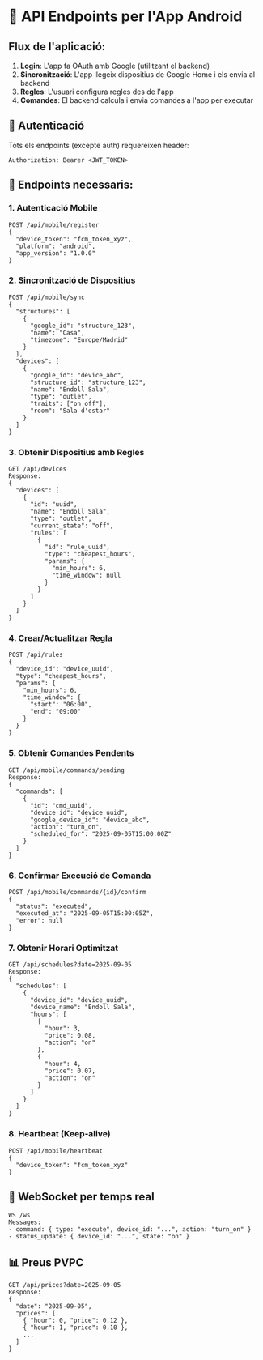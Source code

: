 # 📱 API Endpoints per l'App Android

## Flux de l'aplicació:
1. **Login**: L'app fa OAuth amb Google (utilitzant el backend)
2. **Sincronització**: L'app llegeix dispositius de Google Home i els envia al backend
3. **Regles**: L'usuari configura regles des de l'app
4. **Comandes**: El backend calcula i envia comandes a l'app per executar

## 🔐 Autenticació
Tots els endpoints (excepte auth) requereixen header:
```
Authorization: Bearer <JWT_TOKEN>
```

## 📡 Endpoints necessaris:

### 1. **Autenticació Mobile**
```
POST /api/mobile/register
{
  "device_token": "fcm_token_xyz",
  "platform": "android",
  "app_version": "1.0.0"
}
```

### 2. **Sincronització de Dispositius**
```
POST /api/mobile/sync
{
  "structures": [
    {
      "google_id": "structure_123",
      "name": "Casa",
      "timezone": "Europe/Madrid"
    }
  ],
  "devices": [
    {
      "google_id": "device_abc",
      "structure_id": "structure_123",
      "name": "Endoll Sala",
      "type": "outlet",
      "traits": ["on_off"],
      "room": "Sala d'estar"
    }
  ]
}
```

### 3. **Obtenir Dispositius amb Regles**
```
GET /api/devices
Response:
{
  "devices": [
    {
      "id": "uuid",
      "name": "Endoll Sala",
      "type": "outlet",
      "current_state": "off",
      "rules": [
        {
          "id": "rule_uuid",
          "type": "cheapest_hours",
          "params": {
            "min_hours": 6,
            "time_window": null
          }
        }
      ]
    }
  ]
}
```

### 4. **Crear/Actualitzar Regla**
```
POST /api/rules
{
  "device_id": "device_uuid",
  "type": "cheapest_hours",
  "params": {
    "min_hours": 6,
    "time_window": {
      "start": "06:00",
      "end": "09:00"
    }
  }
}
```

### 5. **Obtenir Comandes Pendents**
```
GET /api/mobile/commands/pending
Response:
{
  "commands": [
    {
      "id": "cmd_uuid",
      "device_id": "device_uuid",
      "google_device_id": "device_abc",
      "action": "turn_on",
      "scheduled_for": "2025-09-05T15:00:00Z"
    }
  ]
}
```

### 6. **Confirmar Execució de Comanda**
```
POST /api/mobile/commands/{id}/confirm
{
  "status": "executed",
  "executed_at": "2025-09-05T15:00:05Z",
  "error": null
}
```

### 7. **Obtenir Horari Optimitzat**
```
GET /api/schedules?date=2025-09-05
Response:
{
  "schedules": [
    {
      "device_id": "device_uuid",
      "device_name": "Endoll Sala",
      "hours": [
        {
          "hour": 3,
          "price": 0.08,
          "action": "on"
        },
        {
          "hour": 4,
          "price": 0.07,
          "action": "on"
        }
      ]
    }
  ]
}
```

### 8. **Heartbeat (Keep-alive)**
```
POST /api/mobile/heartbeat
{
  "device_token": "fcm_token_xyz"
}
```

## 🔄 WebSocket per temps real
```
WS /ws
Messages:
- command: { type: "execute", device_id: "...", action: "turn_on" }
- status_update: { device_id: "...", state: "on" }
```

## 📊 Preus PVPC
```
GET /api/prices?date=2025-09-05
Response:
{
  "date": "2025-09-05",
  "prices": [
    { "hour": 0, "price": 0.12 },
    { "hour": 1, "price": 0.10 },
    ...
  ]
}
```
